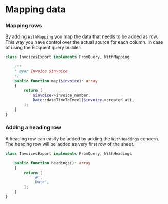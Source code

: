 # Mapping data

### Mapping rows

By adding `WithMapping` you map the data that needs to be added as row. This way you have control over the actual source for each column.
In case of using the Eloquent query builder: 

```php
class InvoicesExport implements FromQuery, WithMapping
    
    /**
    * @var Invoice $invoice
    */
    public function map($invoice): array
    {
        return [
            $invoice->invoice_number,
            Date::dateTimeToExcel($invoice->created_at),
        ];
    }
}
```

### Adding a heading row

A heading row can easily be added by adding the `WithHeadings` concern. The heading row will be added
as very first row of the sheet.

```php
class InvoicesExport implements FromQuery, WithHeadings
    
    public function headings(): array
    {
        return [
            '#',
            'Date',
        ];
    }
}
```
